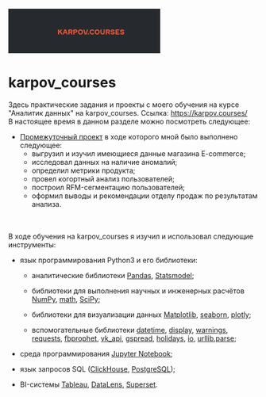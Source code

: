 ![](https://github.com/Vedomant/karpov_courses/blob/193869258043154e2b329bafddaa3521206286cb/support_files/2023-03-21_13-04-06.png)
# karpov_courses
Здесь практические задания и проекты с моего обучения на курсе "Аналитик данных" на karpov_courses. Ссылка: https://karpov.courses/
<br>
В настоящее время в данном разделе можно посмотреть следующее:

* [Промежуточный проект](https://github.com/Vedomant/karpov_courses/blob/730b0b7f48784dc877d311401b63f14ce88f55f0/data/Project%20E-commerce.ipynb) в ходе которого мной было выполнено следующее:
    + выгрузил и изучил имеющиеся данные магазина E-commerce;
    + исследовал данных на наличие аномалий;
    + определил метрики продукта;
    + провел когортный анализ пользователей;
    + построил RFM-сегментацию пользователей;
    + оформил выводы и рекомендации отделу продаж по результатам анализа.
<br>
<br>
В ходе обучения на karpov_courses я изучил и использовал следующие инструменты:

* язык программирования Python3 и его библиотеки:

    + аналитические библиотеки [Pandas](https://pandas.pydata.org/), [Statsmodel](https://www.statsmodels.org/stable/index.html);

    + библиотеки для выполнения научных и инженерных расчётов [NumPy](https://numpy.org/), [math](https://docs.python.org/3/library/math.html), [SciPy](https://scipy.org/);

    + библиотеки для визуализации данных [Matplotlib](https://matplotlib.org/), [seaborn](https://seaborn.pydata.org/), [plotly](https://plotly.com/python/);

    + вспомогательные библиотеки [datetime](https://docs.python.org/3/library/datetime.html), [display](https://ipython.org/ipython-doc/3/api/generated/IPython.display.html), [warnings](https://docs.python.org/3/library/warnings.html), [requests](https://pythonru.com/biblioteki/kratkoe-rukovodstvo-po-biblioteke-python-requests), [fbprophet](https://facebook.github.io/prophet/docs/quick_start.html), [vk_api](https://vk-api.readthedocs.io/en/latest/), [gspread](https://docs.gspread.org/en/latest/), [holidays](https://pypi.org/project/holidays/), [io](https://docs.python.org/3/library/io.html), [urllib.parse](https://docs.python.org/3/library/urllib.parse.html);

* среда программирования [Jupyter Notebook](https://jupyter.org/);

* язык запросов SQL ([ClickHouse](https://clickhouse.com/docs/ru/), [PostgreSQL](https://www.postgresql.org/));

* BI-системы [Tableau](https://www.tableau.com/), [DataLens](https://datalens.yandex/7o7is1q6ikh23?tab=X1), [Superset](https://superset.apache.org/).
